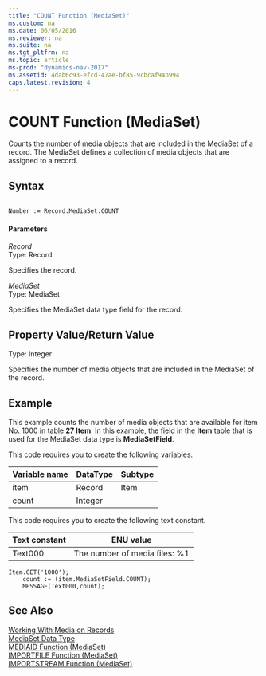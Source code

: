 ```yaml
---
title: "COUNT Function (MediaSet)"
ms.custom: na
ms.date: 06/05/2016
ms.reviewer: na
ms.suite: na
ms.tgt_pltfrm: na
ms.topic: article
ms-prod: "dynamics-nav-2017"
ms.assetid: 4dab6c93-efcd-47ae-bf85-9cbcaf94b994
caps.latest.revision: 4
---
```

# COUNT Function (MediaSet)
Counts the number of media objects that are included in the MediaSet of a record. The MediaSet defines a collection of media objects that are assigned to a record.

## Syntax  

```  

Number := Record.MediaSet.COUNT  
```  

#### Parameters  
 *Record*  
 Type: Record  

 Specifies the record.  

 *MediaSet*  
 Type: MediaSet  

 Specifies the MediaSet data type field for the record.  

## Property Value/Return Value  
 Type: Integer  

 Specifies the number of media objects that are included in the MediaSet of the record.  

## Example  
 This example counts the number of media objects that are available for item No. 1000 in table **27 Item**. In this example, the field in the **Item** table that is used for the MediaSet data type is **MediaSetField**.  

This code requires you to create the following variables.

|Variable name|DataType|Subtype|  
|-------------------|--------------|-------------|  
|item|Record|Item|  
|count|Integer||  

 This code requires you to create the following text constant.  

|Text constant|ENU value|  
|-------------------|---------------|  
|Text000|The number of media files: %1|  

```  
Item.GET('1000');  
    count := (item.MediaSetField.COUNT);  
    MESSAGE(Text000,count);  
```  

## See Also  
[Working With Media on Records](Working-With-Media-on-Records.md)  
 [MediaSet Data Type](MediaSet-Data-Type.md)   
 [MEDIAID Function \(MediaSet\)](MEDIAID-Function--MediaSet-.md)   
 [IMPORTFILE Function \(MediaSet\)](IMPORTFILE-Function--MediaSet-.md)   
 [IMPORTSTREAM Function \(MediaSet\)](IMPORTSTREAM-Function--MediaSet-.md)
